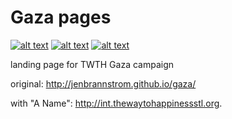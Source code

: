 Gaza pages 
====
[![alt text][1.1]][1]
[![alt text][2.1]][2]
[![alt text][3.1]][3]

landing page for TWTH Gaza campaign

original: http://jenbrannstrom.github.io/gaza/

with "A Name": http://int.thewaytohappinessstl.org.

<!-- Please don't remove this: Grab your social icons from https://github.com/carlsednaoui/gitsocial -->

<!-- display the social media buttons in your README -->



<!-- links to social media icons -->
<!-- no need to change these -->

<!-- icons with padding -->

[1.1]: http://i.imgur.com/tXSoThF.png (twitter icon with padding)
[2.1]: http://i.imgur.com/P3YfQoD.png (facebook icon with padding)
[3.1]: http://i.imgur.com/yCsTjba.png (google plus icon with padding)

<!-- icons without padding -->

[1.2]: http://i.imgur.com/wWzX9uB.png (twitter icon without padding)
[2.2]: http://i.imgur.com/fep1WsG.png (facebook icon without padding)
[3.2]: http://i.imgur.com/VlgBKQ9.png (google plus icon without padding)

<!-- links to your social media accounts -->
<!-- update these accordingly -->

[1]: http://www.twitter.com/jenbrannstrom
[2]: http://www.facebook.com/jenbrannstrom
[3]: https://plus.google.com/+jenbrannstrom

<!-- Please don't remove this: Grab your social icons from https://github.com/carlsednaoui/gitsocial -->
